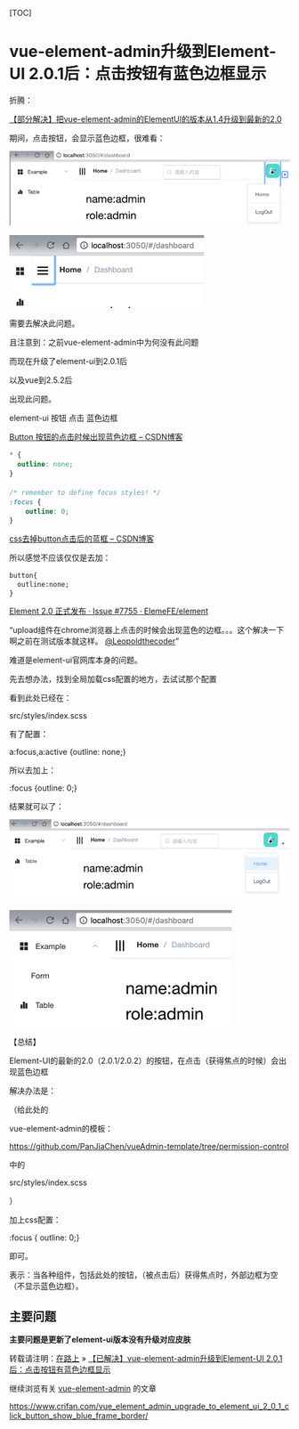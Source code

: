 [TOC]



# vue-element-admin升级到Element-UI 2.0.1后：点击按钮有蓝色边框显示

折腾：

[【部分解决】把vue-element-admin的ElementUI的版本从1.4升级到最新的2.0](https://www.crifan.com/vue_element_admin_elementui_upgrade_from_1_4_to_latest_2_0)

期间，点击按钮，会显示蓝色边框，很难看：

![img](image-201901071206/e0c02135d89b75079c7959ce681b46c2.png)

![img](image-201901071206/f84f88bc0b794ae5d781e4e0433d87b7.png)

需要去解决此问题。

且注意到：之前vue-element-admin中为何没有此问题

而现在升级了element-ui到2.0.1后

以及vue到2.5.2后

出现此问题。

element-ui 按钮 点击 蓝色边框

[Button 按钮的点击时候出现蓝色边框 – CSDN博客](http://blog.csdn.net/qq_26222859/article/details/51516011)

```css
* {
  outline: none;
}

/* remember to define focus styles! */
:focus {
    outline: 0;
}
```

[css去掉button点击后的蓝框 – CSDN博客](http://blog.csdn.net/Inuyasha1121/article/details/51885706)

所以感觉不应该仅仅是去加：

```
button{
  outline:none;
}
```

[Element 2.0 正式发布 · Issue #7755 · ElemeFE/element](https://github.com/ElemeFE/element/issues/7755)

“upload组件在chrome浏览器上点击的时候会出现蓝色的边框。。。这个解决一下啊之前在测试版本就这样。 [@Leopoldthecoder](https://github.com/leopoldthecoder)”

难道是element-ui官网库本身的问题。

先去想办法，找到全局加载css配置的地方，去试试那个配置

看到此处已经在：

src/styles/index.scss

有了配置：

a:focus,a:active {outline: none;}

所以去加上：

:focus {outline: 0;}

结果就可以了：

![img](image-201901071206/1625d36d711743a2e47ebb2cf5f6e70d.png)

![img](image-201901071206/dfaedad0877f96b09d97f5734190d10c.png)

【总结】

Element-UI的最新的2.0（2.0.1/2.0.2）的按钮，在点击（获得焦点的时候）会出现蓝色边框

解决办法是：

（给此处的

vue-element-admin的模板：

<https://github.com/PanJiaChen/vueAdmin-template/tree/permission-control>

中的

src/styles/index.scss

）

加上css配置：

:focus {  outline: 0;}

即可。

表示：当各种组件，包括此处的按钮，（被点击后）获得焦点时，外部边框为空（不显示蓝色边框）。

## 主要问题

**主要问题是更新了element-ui版本没有升级对应皮肤**





转载请注明：[在路上](https://www.crifan.com/) » [【已解决】vue-element-admin升级到Element-UI 2.0.1后：点击按钮有蓝色边框显示](https://www.crifan.com/vue_element_admin_upgrade_to_element_ui_2_0_1_click_button_show_blue_frame_border/)

继续浏览有关 [vue-element-admin](https://www.crifan.com/tag/vue-element-admin/) 的文章





https://www.crifan.com/vue_element_admin_upgrade_to_element_ui_2_0_1_click_button_show_blue_frame_border/